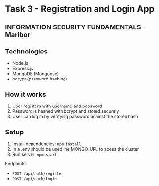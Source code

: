 # Task 3 - Registration and Login App
## INFORMATION SECURITY FUNDAMENTALS - Maribor

## Technologies
- Node.js
- Express.js
- MongoDB (Mongoose)
- bcrypt (password hashing)

## How it works
1. User registers with username and password
2. Password is hashed with bcrypt and stored securely
3. User can log in by verifying password against the stored hash

## Setup
1. Install dependencies: `npm install`
2. In a .env should be used the MONGO_URL to acess the cluster
3. Run server: `npm start`

Endpoints:
- `POST /api/auth/register`
- `POST /api/auth/login`
